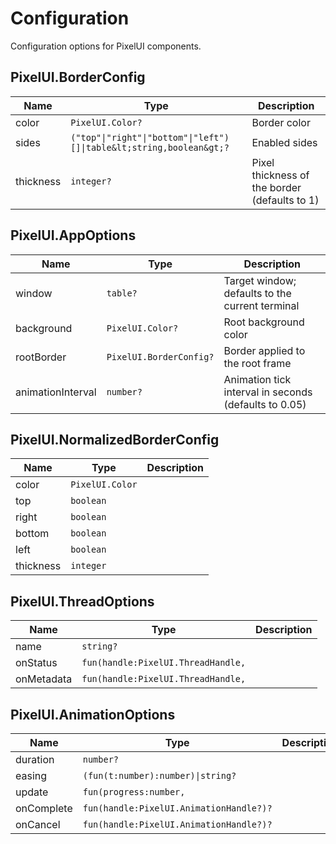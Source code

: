 # Configuration

Configuration options for PixelUI components.

## PixelUI.BorderConfig

| Name | Type | Description |
|------|------|-------------|
| color | `PixelUI.Color?` | Border color |
| sides | `("top"\|"right"\|"bottom"\|"left")[]\|table&lt;string,boolean&gt;?` | Enabled sides |
| thickness | `integer?` | Pixel thickness of the border (defaults to 1) |

## PixelUI.AppOptions

| Name | Type | Description |
|------|------|-------------|
| window | `table?` | Target window; defaults to the current terminal |
| background | `PixelUI.Color?` | Root background color |
| rootBorder | `PixelUI.BorderConfig?` | Border applied to the root frame |
| animationInterval | `number?` | Animation tick interval in seconds (defaults to 0.05) |

## PixelUI.NormalizedBorderConfig

| Name | Type | Description |
|------|------|-------------|
| color | `PixelUI.Color` |  |
| top | `boolean` |  |
| right | `boolean` |  |
| bottom | `boolean` |  |
| left | `boolean` |  |
| thickness | `integer` |  |

## PixelUI.ThreadOptions

| Name | Type | Description |
|------|------|-------------|
| name | `string?` |  |
| onStatus | `fun(handle:PixelUI.ThreadHandle,` |  |
| onMetadata | `fun(handle:PixelUI.ThreadHandle,` |  |

## PixelUI.AnimationOptions

| Name | Type | Description |
|------|------|-------------|
| duration | `number?` |  |
| easing | `(fun(t:number):number)\|string?` |  |
| update | `fun(progress:number,` |  |
| onComplete | `fun(handle:PixelUI.AnimationHandle?)?` |  |
| onCancel | `fun(handle:PixelUI.AnimationHandle?)?` |  |

